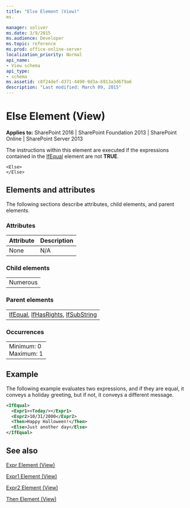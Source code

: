 ```yaml
---
title: "Else Element (View)"
ms.

manager: soliver
ms.date: 3/9/2015
ms.audience: Developer
ms.topic: reference
ms.prod: office-online-server
localization_priority: Normal
api_name:
- View schema
api_type:
- schema
ms.assetid: c8f24def-d371-4490-9d3a-6913a3d6f9a6
description: "Last modified: March 09, 2015"
---
```


# Else Element (View)

 
  
 **Applies to:** SharePoint 2016 | SharePoint Foundation 2013 | SharePoint Online | SharePoint Server 2013
  
The instructions within this element are executed if the expressions contained in the [IfEqual](ifequal-element-view.md) element are not **TRUE**.
  
```
<Else>
</Else>
```

## Elements and attributes

The following sections describe attributes, child elements, and parent elements.

### Attributes

|**Attribute**|**Description**|
|:-----|:-----|
|None  <br/> |N/A  <br/> |
   
### Child elements

||
|:-----|
|Numerous |
   
### Parent elements

||
|:-----|
|[IfEqual](ifequal-element-view.md), [IfHasRights](ifhasrights-element-view.md), [IfSubString](ifsubstring-element-view.md)|
   
### Occurrences

||
|:-----|
|Minimum: 0  <br/> Maximum: 1  <br/> |
   
## Example

The following example evaluates two expressions, and if they are equal, it conveys a holiday greeting, but if not, it conveys a different message.
  
```XML
<IfEqual>
  <Expr1><Today/></Expr1>
  <Expr2>10/31/2000</Expr2>
  <Then>Happy Halloween!</Then>
  <Else>Just another day</Else>
</IfEqual>
```

## See also



[Expr Element (View)](expr-element-view.md)
  
[Expr1 Element (View)](expr1-element-view.md)
  
[Expr2 Element (View)](expr2-element-view.md)
  
[Then Element (View)](then-element-view.md)

